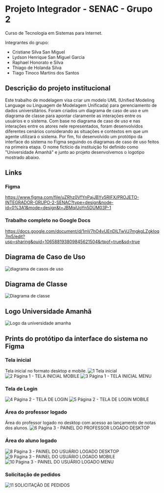# Projeto Integrador - SENAC - Grupo 2
Curso de Tecnologia em Sistemas para Internet.

Integrantes do grupo: 
- Cristiane Silva San Miguel
- Lydson Henrique San Miguel Garcia
- Raphael Honorato e Silva
- Thiago de Holanda Silva
- Tiago Tinoco Martins dos Santos

## Descrição do projeto institucional
Este trabalho de modelagem visa criar um modelo UML (Unified Modeling Language ou Linguagem de Modelagem Unificada) para gerenciamento de dados universitários. Foram criados um diagrama de caso de uso e um diagrama de classe para apontar claramente as interações entre os usuários e o sistema.
Com base no diagrama de caso de uso e nas interações entre os atores nele representados, foram desenvolvidos diferentes cenários considerando as situações e contextos em que um agente utilizará o sistema.
Por fim, foi desenvolvido um protótipo da interface do sistema no Figma seguindo os diagramas de caso de uso feitos na primeira etapa. O nome fictício da instituição foi definido como "Universidade Amanhã" e junto ao projeto desenvolvemos o logotipo mostrado abaixo.
## Links
### Figma
https://www.figma.com/file/uZRhz0VfYnPajJBYv5RIFX/PROJETO-INTEGRADOR-GRUPO-2-SENAC?type=design&node-id=0%3A1&mode=design&t=JBMqiUoYn5DUM03P-1
### Trabalho completo no Google Docs
https://docs.google.com/document/d/1mV7hO4vUEnDlLTwVJ7mgkgLZgkIoq7m5/edit?usp=sharing&ouid=106588193809845621504&rtpof=true&sd=true
## Diagrama de Caso de Uso
![diagrama de casos de uso](https://github.com/Lydson/piGrupo2/assets/104333431/faf9407b-d3de-495f-9124-613c0e8907d2)

## Diagrama de Classe 
![Diagrama de classe](https://github.com/Lydson/piGrupo2/assets/104333431/a9a38997-ea25-47ab-b2cb-51172e8a876d)

## Logo Universidade Amanhã
![Logo da universidade amanha](https://github.com/Lydson/piGrupo2/assets/104333431/5f69e8e7-b15c-44ba-a152-7f58383c983f)

## Prints do protótipo da interface do sistema no Figma
### Tela inicial
Tela inicial no formato desktop e mobile.
![1 Tela inicial](https://github.com/Lydson/piGrupo2/assets/104333431/5c77e652-413e-4cbe-98f4-cf665abeae8c)
![2 Página 1 - TELA INICIAL MOBILE](https://github.com/Lydson/piGrupo2/assets/104333431/a5b67606-f472-4cf9-9931-f20ba29b4852)
![3 Página 1 - TELA INICIAL MENU](https://github.com/Lydson/piGrupo2/assets/104333431/6b7ace6b-1bb6-43d0-a48d-6f89f3ac20ab)

### Tela de Login
![4 Página 2 - TELA DE LOGIN](https://github.com/Lydson/piGrupo2/assets/104333431/f171a556-9d14-473f-b9fa-5f455ae8b2eb)
![5 Página 2 - TELA DE LOGIN MOBILE](https://github.com/Lydson/piGrupo2/assets/104333431/edd5228c-b50f-4fd6-8652-a94120686069)

### Área do professor logado
Área do professor logado no desktop com acesso ao lançamento de notas dos alunos.
![6 Página 3 - PAINEL DO PROFESSOR LOGADO DESKTOP](https://github.com/Lydson/piGrupo2/assets/104333431/805de6d2-6450-4500-8448-92ea415b949a)

### Área do aluno logado
![8 Página 3 - PAINEL DO USUÁRIO LOGADO DESKTOP](https://github.com/Lydson/piGrupo2/assets/104333431/e561aee9-8f30-465a-946c-244fc29e51a6)
![9 Página 3 - PAINEL DO USUÁRIO LOGADO MOBILE](https://github.com/Lydson/piGrupo2/assets/104333431/b2e3173f-7179-4dda-8177-0b6def48af32)
![10 Página 3 - PAINEL DO USUÁRIO LOGADO MENU](https://github.com/Lydson/piGrupo2/assets/104333431/cdac8ab9-85c3-4f1d-8fa1-17fe5e286f41)

### Solicitação de pedidos
![11 SOLICITAÇÃO DE PEDIDOS](https://github.com/Lydson/piGrupo2/assets/104333431/6eff02a6-6689-45bd-bd95-8ae31b592f1b)
